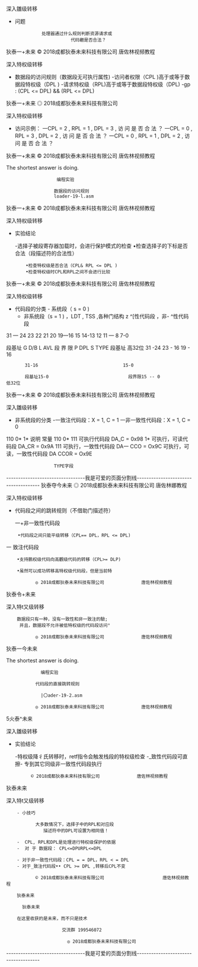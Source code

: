 深入雛级转移

- 问题

                处理器通过什么规则判断资源请求或
                           代码繼是否合法？

狄泰一+未来               © 2018成都狄泰未来科技有限公司                              唐佐林视频教程

深入特权级转移

- 数据段的访问规则（数据段无可执行属性)
    -访问者权限（CPL )高于或等于数据段特权级（DPL )
    -请求特权级（RPL)高于或等于数据段特权级（DPL)
    -gp : (CPL <= DPL) && (RPL <= DPL)

狄泰一+未来               ◎ 2018成都狄泰未来科技有限公司

深入特权级转移

- 访问示例：
    一CPL = 2 , RPL = 1 , DPL = 3 , 访 问 是 否 合 法 ？
    一CPL = 0 , RPL = 3 , DPL = 2 , 访 问 是 否 合 法 ？
    一CPL = 0 , RPL = 1 , DPL = 2 , 访 问 是 否 合 法 ？

狄泰一+未来               © 2018成都狄泰未来科技有限公司                              唐佐林视频教程

The shortest answer is doing.

                       编程实验

                      数据段的访问规则
                      loader-19-l.asm

狄泰一+未来               © 2018成都狄泰未来科技有限公司                              唐佐林视频教程

深入特权级转移

- 实验结论

     -选择子被段寄存器加载时，会进行保护模式的检查
           •检查选择子的下标是否合法（段描述符的合法性）

          •检查特权级是否合法（CPL& RPL <= DPL )
          •检查特权级时CPL和RPL之间不会进行比较

狄泰一+未来               © 2018成都狄泰未来科技有限公司                              唐佐林视频教程

深入特权级转移

- 代码段的分类                                    - 系统段（ s = 0 )
    - 非系统段（s = 1 )                              ，LDT , TSS ,各种门结构
         z ^[性代码段
         ，非- ^性代码段

31 — 24 23 22 21 20 19—16 15 14-13 12 11 — 8 7-0

段基址     G  D/B    L  AVL 段 界 限 P           DPL  S TYPE      段基址      高32位
31 -24                                                      23 - 16
                                  19 - 16

           31-16                                15-0

           段基址15-0                              段界限15 -- 0           低32位

狄泰一+未来               © 2018成都狄泰未来科技有限公司                              唐佐林视频教程

深入雛级转移

- 非系统段的分类
    -一致注代码段：X = 1, C = 1
    一非一致性代码段：X = 1, C = 0

110 0*            1*              说明                               常量
110              0*
111                             可执行代码段                          DA_C = 0x98
                1*          可执行，可读代码段                         DA_CR = 0x9A
111                       可执行，一致性代码段                        DA一 CCO = Ox9C
                      可执行，可读，一致性代码段                         DA CCOR = Ox9E

                      TYPE字段

---------------------------------我是可爱的页面分割线-------------------------------------
狄泰夺今未来        ◎ 2018成都狄泰未来科技有限公司               唐佐林娜教程

深入特权级转移

-  代码段之间的跳转规则（不借助门描述符）

     一+非一致性代码段

        •代码段之间只能平级转移（CPL== DPL，RPL <= DPL)

一       致注代码段

        •支持鹏权级代码向高觀级代码的转移（CPL>= DLP)

        •虽然可以成功转移高特权级代码段，但是当前特

               ◎ 2018成都狄泰未来科技有限公司              唐佐林视频教程

狄泰令+未来

深入特t又级转移

        数据段只有一种，没有一致性和非一致注的驗;
         并且，数据段不允许被低特权级的代码段访问°

               ◎ 2018成都狄泰未来科技有限公司              唐佐林视频教程

狄泰一今未来

The shortest answer is doing.

                 编程实验

               代码段的直接跳转规则

                 |〇ader-19-2.asm

               ◎ 2018成都狄泰未来科技有限公司              唐佐林视频教程

5火泰^未来

深入雛级转移

   - 实验结论

        -特权级降彳氏转移时，retf指令会触发栈段的特权级检查
        -_致性代码段可直擦- 专到其它同级非一致性代码段执行

               © 2018成都狄泰未来科技有限公司              唐佐林视频教程

狄泰未来

   深入特t又级转移

        - 小技巧

               大多数情况下，选择子中的RPL和对应段
                  描述符中的DPL可设置为相同值！

        -  CPL, RPL和DPL是处理进行特权级保护的依据
        -  对 于 数据段： CPL<=DPURPL<=DPL

        - 对于非一致性代码段：CPL = = DPL，RPL < = DPL
        - 对于_致注代码段•• CPL >= DPL ,转移后CPL不变

               © 2018成都狄泰未来科技有限公司                      唐佐林视频教程

        狄泰未来

          狄泰未来

        在这里收获的是未来，而不只是技术

                         交流群 199546072

                           ◎ 2018成都狄泰未来科技有限公司

---------------------------------我是可爱的页面分割线-------------------------------------
